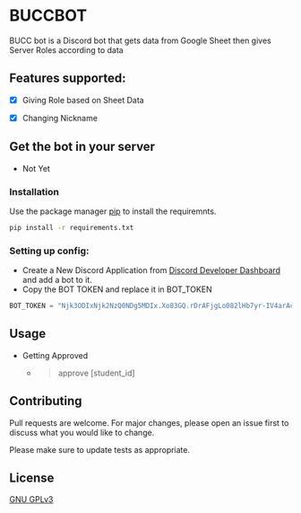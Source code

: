 # BUCCBOT

BUCC bot is a Discord bot that gets data from Google Sheet then gives Server Roles according to data
## Features supported:
- [x] Giving Role based on Sheet Data
- [x] Changing Nickname


## Get the bot in your server 
- Not Yet

### Installation

Use the package manager [pip](https://pip.pypa.io/en/stable/) to install the requiremnts.

```bash
pip install -r requirements.txt
```
### Setting up config:
- Create a New Discord Application from [Discord Developer Dashboard](https://discord.com/developers/applications) and add a bot to it.
- Copy the BOT TOKEN and replace it in BOT_TOKEN 
```python 
BOT_TOKEN = "Njk3ODIxNjk2NzQ0NDg5MDIx.Xo83GQ.rDrAFjgLo082lHb7yr-IV4arAcg"
```
## Usage
- Getting Approved 
  - >approve [student_id]


## Contributing
Pull requests are welcome. For major changes, please open an issue first to discuss what you would like to change.

Please make sure to update tests as appropriate.

## License
[GNU GPLv3](https://github.com/TanjimReza/URLtoPDF/blob/main/LICENSE)
